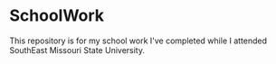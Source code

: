 # SchoolWork
This repository is for my school work I've completed while I attended SouthEast Missouri State University.
